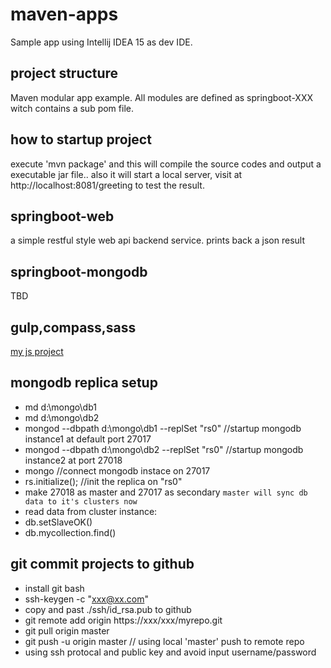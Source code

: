 # maven-apps
Sample app using Intellij IDEA 15 as dev IDE.

## project structure
Maven modular app example. All modules are defined as springboot-XXX witch contains a sub pom file.

## how to startup project
execute 'mvn package' and this will compile the source codes and output a executable jar file..
also it will start a local server, visit at http://localhost:8081/greeting to test the result.

## springboot-web
a simple restful style web api backend service. prints back a json result

## springboot-mongodb
TBD

## gulp,compass,sass
[my js project](https://github.com/zhangqingfeng1984/test)

## mongodb replica setup
* md d:\mongo\db1
* md d:\mongo\db2
* mongod --dbpath d:\mongo\db1 --replSet "rs0" //startup mongodb instance1 at default port 27017
* mongod --dbpath d:\mongo\db2 --replSet "rs0" //startup mongodb instance2 at port 27018
* mongo //connect mongodb instace on 27017
* rs.initialize(); //init the replica on "rs0"
* make 27018 as master and 27017 as secondary `master will sync db data to it's clusters now`
* read data from cluster instance:
* db.setSlaveOK()
* db.mycollection.find()

## git commit projects to github
* install git bash
* ssh-keygen -c "xxx@xx.com"
* copy and past ./ssh/id_rsa.pub to github
* git remote add origin https://xxx/xxx/myrepo.git
* git pull origin master
* git push -u origin master // using local 'master' push to remote repo 
* using ssh protocal and public key and avoid input username/password
